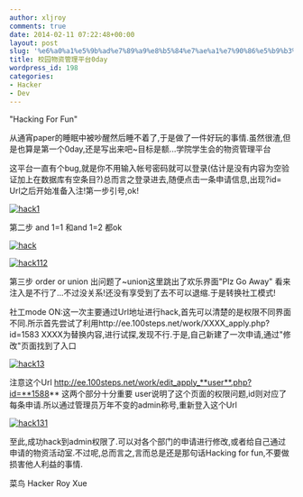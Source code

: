 ```yaml
---
author: xljroy
comments: true
date: 2014-02-11 07:22:48+00:00
layout: post
slug: '%e6%a0%a1%e5%9b%ad%e7%89%a9%e8%b5%84%e7%ae%a1%e7%90%86%e5%b9%b3%e5%8f%b00day'
title: 校园物资管理平台0day
wordpress_id: 198
categories:
- Hacker
- Dev
---
```


"Hacking For Fun"

从通宵paper的睡眠中被吵醒然后睡不着了,于是做了一件好玩的事情.虽然很渣,但是也算是第一个0day,还是写出来吧~目标是额...学院学生会的物资管理平台

这平台一直有个bug,就是你不用输入帐号密码就可以登录(估计是没有内容为空验证加上在数据库有空条目?)总而言之登录进去,随便点击一条申请信息,出现?id= Url之后开始准备入注!第一步引号,ok!

[![hack1](http://royxue.me/wp-content/uploads/2014/02/hack1-300x183.jpg)](http://royxue.me/wp-content/uploads/2014/02/hack1.jpg)



第二步 and 1=1 和and 1=2 都ok

[![hack](http://royxue.me/wp-content/uploads/2014/02/hack-300x193.jpg)](http://royxue.me/wp-content/uploads/2014/02/hack.jpg)

[![hack112](http://royxue.me/wp-content/uploads/2014/02/hack112-300x150.jpg)](http://royxue.me/wp-content/uploads/2014/02/hack112.jpg)

第三步 order or union 出问题了~union这里跳出了欢乐界面"Plz Go Away" 看来注入是不行了...不过没关系!还没有享受到了去不可以退缩.于是转换社工模式!

社工mode ON:这一次主要通过Url地址进行hack,首先可以清楚的是权限不同界面不同.所示首先尝试了利用http://ee.100steps.net/work/XXXX_apply.php?id=1583 XXXX为替换内容,进行试探,发现不行.于是,自己新建了一次申请,通过"修改"页面找到了入口

[![hack13](http://royxue.me/wp-content/uploads/2014/02/hack13-300x200.jpg)](http://royxue.me/wp-content/uploads/2014/02/hack13.jpg)



注意这个Url http://ee.100steps.net/work/edit_apply_**user**.php?id=**1588** 这两个部分十分重要 user说明了这个页面的权限问题,id则对应了每条申请.所以通过管理员万年不变的admin称号,重新登入这个Url

[![hack131](http://royxue.me/wp-content/uploads/2014/02/hack131-300x203.jpg)](http://royxue.me/wp-content/uploads/2014/02/hack131.jpg)



至此,成功hack到admin权限了.可以对各个部门的申请进行修改,或者给自己通过申请的物资活动室.不过呢,总而言之,言而总是还是那句话Hacking for fun,不要做损害他人利益的事情.

菜鸟 Hacker Roy Xue
